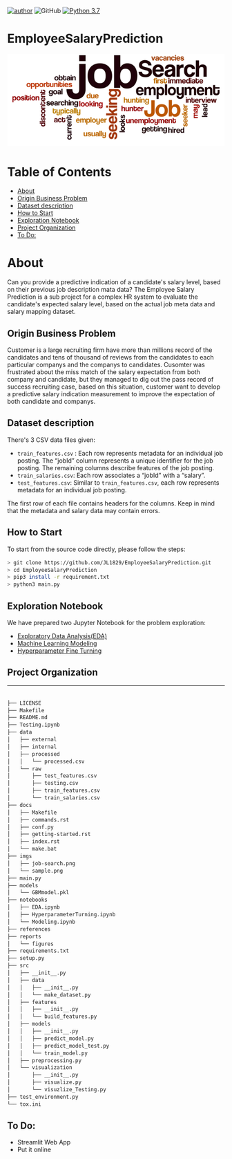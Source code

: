 [![author](https://img.shields.io/badge/author-JohnnyLu-red.svg)](https://www.linkedin.com/in/jl1829/)
![GitHub](https://img.shields.io/github/license/jl1829/EmployeeSalaryPrediction)
[![Python 3.7](https://img.shields.io/badge/python-3.7.6-blue.svg)](https://www.python.org/downloads/release/python-376/)

EmployeeSalaryPrediction
==============================
![image](https://raw.githubusercontent.com/JL1829/EmployeeSalaryPrediction/master/imgs/job-search.png)

Table of Contents
=================

   * [About](#about)
   * [Origin Business Problem](#origin-business-problem)
   * [Dataset description](#dataset-description)
   * [How to Start](#how-to-start)
   * [Exploration Notebook](#exploration-notebook)
   * [Project Organization](#project-organization)
   * [To Do:](#to-do)

# About
Can you provide a predictive indication of a candidate's salary level, based on their previous job description mata data? The Employee Salary Prediction is a sub project for a complex HR system to evaluate the candidate's expected salary level, based on the actual job meta data and salary mapping dataset. 


## Origin Business Problem
Customer is a large recruiting firm have more than millions record of the candidates and tens of thousand of reviews from the candidates to each particular companys and the companys to candidates. Cusomter was frustrated about the miss match of the salary expectation from both company and candidate, but they managed to dig out the pass record of success recruiting case, based on this situation, customer want to develop a predictive salary indication measurement to improve the expectation of both candidate and companys. 

## Dataset description

There's 3 CSV data files given:

* `train_features.csv` : Each row represents metadata for an individual job posting. The “jobId” column represents a unique identifier for the job posting. The remaining columns describe features of the job posting.
* `train_salaries.csv`: Each row associates a “jobId” with a “salary”.
* `test_features.csv`: Similar to `train_features.csv`, each row represents metadata for an individual job posting.

The first row of each file contains headers for the columns. Keep in mind that the metadata and salary data may contain errors.


## How to Start

To start from the source code directly, please follow the steps:
```bash
> git clone https://github.com/JL1829/EmployeeSalaryPrediction.git
> cd EmployeeSalaryPrediction
> pip3 install -r requirement.txt
> python3 main.py
```

## Exploration Notebook

We have prepared two Jupyter Notebook for the problem exploration: 
- [Exploratory Data Analysis(EDA)](https://github.com/JL1829/EmployeeSalaryPrediction/blob/master/notebooks/EDA.ipynb)
- [Machine Learning Modeling](https://github.com/JL1829/EmployeeSalaryPrediction/blob/master/notebooks/Modeling.ipynb)
- [Hyperparameter Fine Turning](https://github.com/JL1829/EmployeeSalaryPrediction/blob/master/notebooks/HyperparameterTurning.ipynb)

## Project Organization
------------
```bash

├── LICENSE
├── Makefile
├── README.md
├── Testing.ipynb
├── data
│   ├── external
│   ├── internal
│   ├── processed
│   │   └── processed.csv
│   └── raw
│       ├── test_features.csv
│       ├── testing.csv
│       ├── train_features.csv
│       └── train_salaries.csv
├── docs
│   ├── Makefile
│   ├── commands.rst
│   ├── conf.py
│   ├── getting-started.rst
│   ├── index.rst
│   └── make.bat
├── imgs
│   ├── job-search.png
│   └── sample.png
├── main.py
├── models
│   └── GBMmodel.pkl
├── notebooks
│   ├── EDA.ipynb
│   ├── HyperparameterTurning.ipynb
│   └── Modeling.ipynb
├── references
├── reports
│   └── figures
├── requirements.txt
├── setup.py
├── src
│   ├── __init__.py
│   ├── data
│   │   ├── __init__.py
│   │   └── make_dataset.py
│   ├── features
│   │   ├── __init__.py
│   │   └── build_features.py
│   ├── models
│   │   ├── __init__.py
│   │   ├── predict_model.py
│   │   ├── predict_model_test.py
│   │   └── train_model.py
│   ├── preprocessing.py
│   └── visualization
│       ├── __init__.py
│       ├── visualize.py
│       └── visuzlize_Testing.py
├── test_environment.py
└── tox.ini
```

## To Do:
- Streamlit Web App
- Put it online
